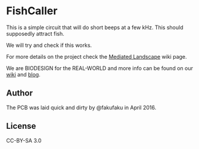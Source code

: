 FishCaller
==========

This is a simple circuit that will do short beeps at a few kHz. This should supposedly attract fish.

We will try and check if this works.

For more details on the project check the [Mediated
Landscape](http://wiki.biodesign.cc/wiki/Mediated_Landscapes) wiki page.

We are BIODESIGN for the REAL-WORLD and more info can be
found on our [wiki](http://wiki.biodesign.cc) and [blog](http://biodesign.cc).

Author
------

The PCB was laid quick and dirty by @fakufaku in April 2016.

License
-------

CC-BY-SA 3.0
